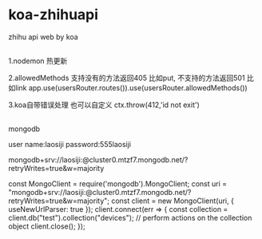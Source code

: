 # koa-zhihuapi
zhihu api web by koa

##
1.nodemon
  热更新

2.allowedMethods 支持没有的方法返回405 比如put, 不支持的方法返回501 比如link
app.use(usersRouter.routes()).use(usersRouter.allowedMethods())

3.koa自带错误处理
也可以自定义 ctx.throw(412,'id not exit')

##
mongodb

user
name:laosiji
password:555laosiji

mongodb+srv://laosiji:<password>@cluster0.mtzf7.mongodb.net/<dbname>?retryWrites=true&w=majority


const MongoClient = require('mongodb').MongoClient;
const uri = "mongodb+srv://laosiji:<password>@cluster0.mtzf7.mongodb.net/<dbname>?retryWrites=true&w=majority";
const client = new MongoClient(uri, { useNewUrlParser: true });
client.connect(err => {
  const collection = client.db("test").collection("devices");
  // perform actions on the collection object
  client.close();
});
